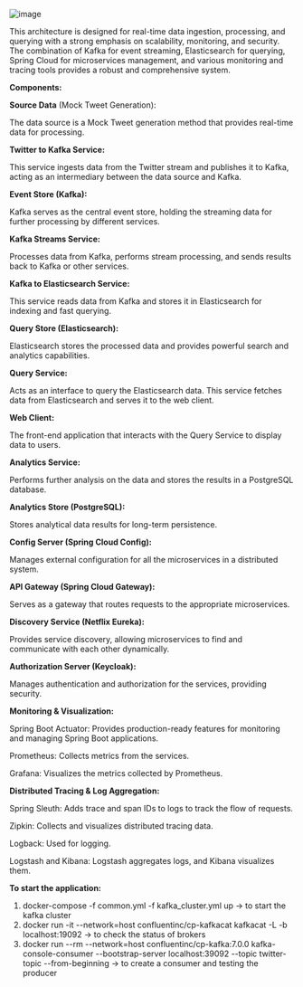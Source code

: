 ![image](https://github.com/vaibhavv1904/Event-Driven-Microservices/assets/41747438/5fd1f6f4-e421-4627-812f-5abe0867f293)

This architecture is designed for real-time data ingestion, processing, and querying with a strong emphasis on scalability, monitoring, and security. The combination of Kafka for event streaming, Elasticsearch for querying, Spring Cloud for microservices management, and various monitoring and tracing tools provides a robust and comprehensive system.

**Components:**

**Source Data** (Mock Tweet Generation):

The data source is a Mock Tweet generation method that provides real-time data for processing.

**Twitter to Kafka Service:**

This service ingests data from the Twitter stream and publishes it to Kafka, acting as an intermediary between the data source and Kafka.

**Event Store (Kafka):**

Kafka serves as the central event store, holding the streaming data for further processing by different services.

**Kafka Streams Service:**

Processes data from Kafka, performs stream processing, and sends results back to Kafka or other services.

**Kafka to Elasticsearch Service:**

This service reads data from Kafka and stores it in Elasticsearch for indexing and fast querying.

**Query Store (Elasticsearch):**

Elasticsearch stores the processed data and provides powerful search and analytics capabilities.

**Query Service:**

Acts as an interface to query the Elasticsearch data. This service fetches data from Elasticsearch and serves it to the web client.

**Web Client:**

The front-end application that interacts with the Query Service to display data to users.

**Analytics Service:**

Performs further analysis on the data and stores the results in a PostgreSQL database.

**Analytics Store (PostgreSQL):**

Stores analytical data results for long-term persistence.

**Config Server (Spring Cloud Config):**

Manages external configuration for all the microservices in a distributed system.

**API Gateway (Spring Cloud Gateway):**

Serves as a gateway that routes requests to the appropriate microservices.

**Discovery Service (Netflix Eureka):**

Provides service discovery, allowing microservices to find and communicate with each other dynamically.

**Authorization Server (Keycloak):**

Manages authentication and authorization for the services, providing security.

**Monitoring & Visualization:**

Spring Boot Actuator: Provides production-ready features for monitoring and managing Spring Boot applications.

Prometheus: Collects metrics from the services.

Grafana: Visualizes the metrics collected by Prometheus.

**Distributed Tracing & Log Aggregation:**

Spring Sleuth: Adds trace and span IDs to logs to track the flow of requests.

Zipkin: Collects and visualizes distributed tracing data.

Logback: Used for logging.

Logstash and Kibana: Logstash aggregates logs, and Kibana visualizes them.

**To start the application:**

1. docker-compose -f common.yml -f kafka_cluster.yml up -> to start the kafka cluster
2. docker run -it --network=host confluentinc/cp-kafkacat kafkacat -L -b localhost:19092 -> to check the status of brokers
3. docker run --rm --network=host confluentinc/cp-kafka:7.0.0 kafka-console-consumer --bootstrap-server localhost:39092 --topic twitter-topic --from-beginning -> to create a consumer and testing the producer
